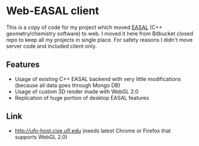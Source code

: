 # Web-EASAL client

This is a copy of code for my project which moved [EASAL](https://bitbucket.org/geoplexity/easal) (C++ geometry/chemistry software) to web. I moved it here from Bitbucket closed repo to keep all my projects in single place. For safety reasons I didn't move server code and included client only.

## Features

* Usage of existing C++ EASAL backend with very little modifications (because all data goes through Mongo DB)
* Usage of custom 3D render made with WebGL 2.0
* Replication of huge portion of desktop EASAL features

## Link

* http://ufo-host.cise.ufl.edu (needs latest Chrome or Firefox that supports WebGL 2.0)
